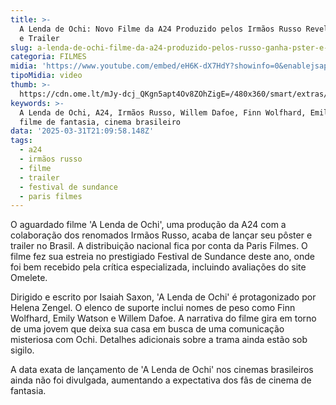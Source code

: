 ```yaml
---
title: >-
  A Lenda de Ochi: Novo Filme da A24 Produzido pelos Irmãos Russo Revela Pôster
  e Trailer
slug: a-lenda-de-ochi-filme-da-a24-produzido-pelos-russo-ganha-pster-e-trailer
categoria: FILMES
midia: 'https://www.youtube.com/embed/eH6K-dX7HdY?showinfo=0&enablejsapi=1'
tipoMidia: video
thumb: >-
  https://cdn.ome.lt/mJy-dcj_QKgn5apt4Ov8ZOhZigE=/480x360/smart/extras/conteudos/The_Legend_of_Ochi_01_Yuri_and_Ochi.jpg
keywords: >-
  A Lenda de Ochi, A24, Irmãos Russo, Willem Dafoe, Finn Wolfhard, Emily Watson,
  filme de fantasia, cinema brasileiro
data: '2025-03-31T21:09:58.148Z'
tags:
  - a24
  - irmãos russo
  - filme
  - trailer
  - festival de sundance
  - paris filmes
---
```


O aguardado filme 'A Lenda de Ochi', uma produção da A24 com a colaboração dos renomados Irmãos Russo, acaba de lançar seu pôster e trailer no Brasil. A distribuição nacional fica por conta da Paris Filmes. O filme fez sua estreia no prestigiado Festival de Sundance deste ano, onde foi bem recebido pela crítica especializada, incluindo avaliações do site Omelete.

Dirigido e escrito por Isaiah Saxon, 'A Lenda de Ochi' é protagonizado por Helena Zengel. O elenco de suporte inclui nomes de peso como Finn Wolfhard, Emily Watson e Willem Dafoe. A narrativa do filme gira em torno de uma jovem que deixa sua casa em busca de uma comunicação misteriosa com Ochi. Detalhes adicionais sobre a trama ainda estão sob sigilo.

A data exata de lançamento de 'A Lenda de Ochi' nos cinemas brasileiros ainda não foi divulgada, aumentando a expectativa dos fãs de cinema de fantasia.

